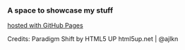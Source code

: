 ### A space to showcase my stuff
[hosted with GitHub Pages](https://thealmightyhelix.github.io/portfolio/)

Credits:
Paradigm Shift by HTML5 UP
html5up.net | @ajlkn
